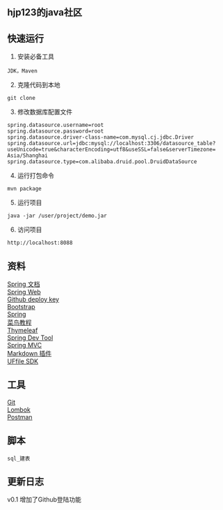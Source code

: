 ## hjp123的java社区

## 快速运行
1. 安装必备工具  
````
JDK，Maven
````
2. 克隆代码到本地
````
git clone
````

3. 修改数据库配置文件
````
spring.datasource.username=root
spring.datasource.password=root
spring.datasource.driver-class-name=com.mysql.cj.jdbc.Driver
spring.datasource.url=jdbc:mysql://localhost:3306/datasource_table?useUnicode=true&characterEncoding=utf8&useSSL=false&serverTimezone= Asia/Shanghai 
spring.datasource.type=com.alibaba.druid.pool.DruidDataSource
````
4. 运行打包命令
````
mvn package
````
5. 运行项目  
````
java -jar /user/project/demo.jar
````
6. 访问项目
````
http://localhost:8088
````


## 资料
[Spring 文档](https://spring.io/guides)    
[Spring Web](https://spring.io/guides/gs/serving-web-content/)   
[Github deploy key](https://developer.github.com/v3/guides/managing-deploy-keys/#deploy-keys)    
[Bootstrap](https://v3.bootcss.com/getting-started/)    
[Spring](https://docs.spring.io/spring-boot/docs/2.0.0.RC1/reference/htmlsingle/#boot-features-embedded-database-support)    
[菜鸟教程](https://www.runoob.com/mysql/mysql-insert-query.html)    
[Thymeleaf](https://www.thymeleaf.org/doc/tutorials/3.0/usingthymeleaf.html#setting-attribute-values)    
[Spring Dev Tool](https://docs.spring.io/spring-boot/docs/2.0.0.RC1/reference/htmlsingle/#using-boot-devtools)  
[Spring MVC](https://docs.spring.io/spring/docs/5.0.3.RELEASE/spring-framework-reference/web.html#mvc-handlermapping-interceptor)  
[Markdown 插件](http://editor.md.ipandao.com/)   
[UFfile SDK](https://github.com/ucloud/ufile-sdk-java)  

## 工具
[Git](https://git-scm.com/download)   
[Lombok](https://www.projectlombok.org)     
[Postman](https://chrome.google.com/webstore/detail/coohjcphdfgbiolnekdpbcijmhambjff)

## 脚本
````
sql_建表

````

## 更新日志
v0.1 增加了Github登陆功能